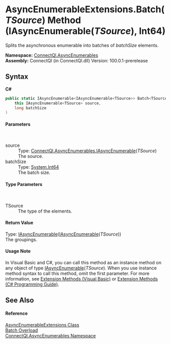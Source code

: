 # AsyncEnumerableExtensions.Batch(*TSource*) Method (IAsyncEnumerable(*TSource*), Int64)
 

Splits the asynchronous enumerable into batches of *batchSize* elements.

**Namespace:**&nbsp;<a href="N_ConnectQl_AsyncEnumerables">ConnectQl.AsyncEnumerables</a><br />**Assembly:**&nbsp;ConnectQl (in ConnectQl.dll) Version: 100.0.1-prerelease

## Syntax

**C#**<br />
``` C#
public static IAsyncEnumerable<IAsyncEnumerable<TSource>> Batch<TSource>(
	this IAsyncEnumerable<TSource> source,
	long batchSize
)

```


#### Parameters
&nbsp;<dl><dt>source</dt><dd>Type: <a href="T_ConnectQl_AsyncEnumerables_IAsyncEnumerable_1">ConnectQl.AsyncEnumerables.IAsyncEnumerable</a>(*TSource*)<br />The source.</dd><dt>batchSize</dt><dd>Type: <a href="http://msdn2.microsoft.com/en-us/library/6yy583ek" target="_blank">System.Int64</a><br />The batch size.</dd></dl>

#### Type Parameters
&nbsp;<dl><dt>TSource</dt><dd>The type of the elements.</dd></dl>

#### Return Value
Type: <a href="T_ConnectQl_AsyncEnumerables_IAsyncEnumerable_1">IAsyncEnumerable</a>(<a href="T_ConnectQl_AsyncEnumerables_IAsyncEnumerable_1">IAsyncEnumerable</a>(*TSource*))<br />The groupings.

#### Usage Note
In Visual Basic and C#, you can call this method as an instance method on any object of type <a href="T_ConnectQl_AsyncEnumerables_IAsyncEnumerable_1">IAsyncEnumerable</a>(*TSource*). When you use instance method syntax to call this method, omit the first parameter. For more information, see <a href="http://msdn.microsoft.com/en-us/library/bb384936.aspx">Extension Methods (Visual Basic)</a> or <a href="http://msdn.microsoft.com/en-us/library/bb383977.aspx">Extension Methods (C# Programming Guide)</a>.

## See Also


#### Reference
<a href="T_ConnectQl_AsyncEnumerables_AsyncEnumerableExtensions">AsyncEnumerableExtensions Class</a><br /><a href="Overload_ConnectQl_AsyncEnumerables_AsyncEnumerableExtensions_Batch">Batch Overload</a><br /><a href="N_ConnectQl_AsyncEnumerables">ConnectQl.AsyncEnumerables Namespace</a><br />